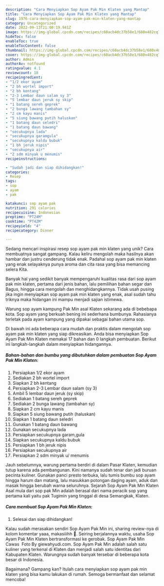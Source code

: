 ```yaml
---
description: "Cara Menyiapkan Sop Ayam Pak Min Klaten yang Mantap"
title: "Cara Menyiapkan Sop Ayam Pak Min Klaten yang Mantap"
slug: 1976-cara-menyiapkan-sop-ayam-pak-min-klaten-yang-mantap
category: Uncategorized
date: 2022-09-13T21:00:19.941Z
image: https://img-global.cpcdn.com/recipes/c60acb4dc37b58e1/680x482cq70/sop-ayam-pak-min-klaten-foto-resep-utama.jpg
hideToc: false
enableToc: true
enableTocContent: false
thumbnail: https://img-global.cpcdn.com/recipes/c60acb4dc37b58e1/680x482cq70/sop-ayam-pak-min-klaten-foto-resep-utama.jpg
cover: https://img-global.cpcdn.com/recipes/c60acb4dc37b58e1/680x482cq70/sop-ayam-pak-min-klaten-foto-resep-utama.jpg
author: Admin
authorAv: notfound
ratingvalue: 4.1
reviewcount: 18
recipeingredient:
- "1/2 ekor ayam"
- "2 bh wortel import"
- "2 bh kentang"
- "2-3 Lembar daun salam sy 3"
- "5 lembar daun jeruk sy skip"
- "1 batang sereh geprek"
- "2 bunga lawang tambahan sy"
- "2 cm kayu manis"
- "5 siung bawang putih haluskan"
- "1 batang daun seledri"
- "1 batang daun bawang"
- "secukupnya lada"
- "secukupnya garamgula"
- "secukupnya kaldu bubuk"
- "1 bh jeruk nipis"
- "secukupnya air"
- "2 sdm minyak u menumis"
recipeinstructions:

- "Sudah jadi dan siap dihidangkan!"
categories:
- Resep
tags:
- sop
- ayam
- pak

katakunci: sop ayam pak 
nutrition: 291 calories
recipecuisine: Indonesian
preptime: "PT24M"
cooktime: "PT42M"
recipeyield: "4"
recipecategory: Dinner

---
```





Sedang mencari inspirasi resep sop ayam pak min klaten yang unik? Cara membuatnya sangat gampang. Kalau keliru mengolah maka hasilnya akan hambar dan justru cenderung tidak enak. Padahal sop ayam pak min klaten yang enak selayaknya punya aroma dan cita rasa yang bisa memancing selera Kita.





Banyak hal yang sedikit banyak mempengaruhi kualitas rasa dari sop ayam pak min klaten, pertama dari jenis bahan, lalu pemilihan bahan segar dan Bagus, hingga cara mengolah dan menghidangkannya. Tidak usah pusing jika ingin menyiapkan sop ayam pak min klaten yang enak,      asal sudah tahu triknya maka hidangan ini mampu menjadi sajian istimewa.














Warung sop ayam kampung Pak Min asal Klaten sekarang ada di bebebapa kota. Sop ayam yang berkuah bening ini sederhana bumbunya. Rahasianya terletak pada ayam kampung yang dipakai sebagai bahan utama sop.






Di bawah ini ada beberapa cara mudah dan praktis dalam mengolah sop ayam pak min klaten yang siap dikreasikan. Anda bisa menyiapkan Sop Ayam Pak Min Klaten memakai 17 bahan dan 0 langkah pembuatan. Berikut ini langkah-langkah dalam menyiapkan hidangannya.

<!--inarticleads1-->

##### Bahan-bahan dan bumbu yang dibutuhkan dalam pembuatan Sop Ayam Pak Min Klaten:

1. Persiapkan 1/2 ekor ayam
1. Sediakan 2 bh wortel import
1. Siapkan 2 bh kentang
1. Persiapkan 2-3 Lembar daun salam (sy 3)
1. Ambil 5 lembar daun jeruk (sy skip)
1. Sediakan 1 batang sereh geprek
1. Sediakan 2 bunga lawang (tambahan sy)
1. Siapkan 2 cm kayu manis
1. Siapkan 5 siung bawang putih (haluskan)
1. Siapkan 1 batang daun seledri
1. Gunakan 1 batang daun bawang
1. Gunakan secukupnya lada
1. Persiapkan secukupnya garam,gula
1. Siapkan secukupnya kaldu bubuk
1. Persiapkan 1 bh jeruk nipis
1. Persiapkan secukupnya air
1. Persiapkan 2 sdm minyak u/ menumis


Jauh sebelumnya, warung pertama berdiri di dalam Pasar Klaten, kemudian tutup karena ada pembangunan. Kini namanya sudah tenar dan jadi buruan pecinta kuliner. Gunakan panci presto terbuka, lalu tumis bumbu sop ayam hingga harum dan matang, lalu masukkan potongan daging ayam, aduk dan masak hingga berubah warna seluruhnya. Sejarah Sop Ayam Pak Min Klaten Asal mula dari sop pak Min adalah berasal dari nama peracik sop yang pertama kali yaitu pak Tugimin yang tinggal di desa Semangkak, Klaten. 

<!--inarticleads2-->

##### Cara membuat Sop Ayam Pak Min Klaten:


1. Selesai dan siap dihidangkan!

Kalau sudah merasakan sendiri Sop Ayam Pak Min ini, sharing review-nya di kolom komentar yaaa, makasiiihh 🙂. Seiring berjalannya waktu, usaha Sop Ayam Pak Min Klaten bertransformasi ke gerobak. Sop Ayam Pak Min Cawas ️ Foto By giewahyudi.com. Sop Ayam Pak Min adalah salah satu kuliner yang terkenal di Klaten dan menjadi salah satu identitas dari Kabupaten Klaten. Warungnya sudah banyak tersebar di beberapa kota besar di Indonesia. 

Bagaimana? Gampang kan? Itulah cara menyiapkan sop ayam pak min klaten yang bisa kamu lakukan di rumah. Semoga bermanfaat dan selamat mencoba!
